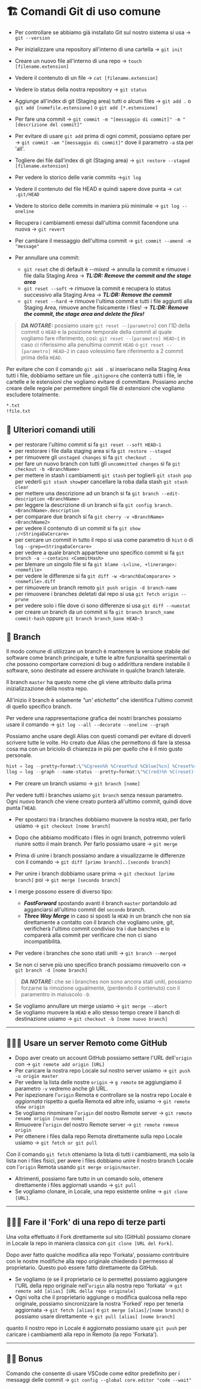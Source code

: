 # 🏗️ Comandi Git di uso comune

- Per controllare se abbiamo già installato Git sul nostro sistema si usa &rarr; `git --version`
- Per inizializzare una repository all'interno di una cartella &rarr; `git init`
- Creare un nuovo file all'interno di una repo &rarr; `touch [filename.extension]`
- Vedere il contenuto di un file &rarr; `cat [filename.extension]`
- Vedere lo status della nostra repository &rarr; `git status`
- Aggiunge all'index di git (Staging area) tutti o alcuni files &rarr; `git add .` o `git add [nomefile.estensione]` o `git add [*.estensione]`
- Per fare una commit &rarr; `git commit -m "[messaggio di commit]" -m "[descrizione del commit]"`
- Per evitare di usare `git add` prima di ogni commit, possiamo optare per &rarr; `git commit -am "[messaggio di commit]"` dove il parametro `-a` sta per 'all'.
- Togliere dei file dall'index di git (Staging area) &rarr; `git restore --staged [filename.extension]`
- Per vedere lo storico delle varie commits &rarr;`git log`
- Vedere il contenuto del file HEAD e quindi sapere dove punta &rarr; `cat .git/HEAD`
- Vedere lo storico delle commits in maniera più minimale &rarr; `git log --oneline`
- Recupera i cambiamenti emessi dall'ultima commit facendone una nuova &rarr; `git revert`
- Per cambiare il messaggio dell'ultima commit &rarr; `git commit --amend -m "message"`

- Per annullare una commit:
  - `git reset` che di default è _--mixed_ &rarr; annulla la commit e rimuove i file dalla Staging Area &rarr; ***TL:DR: Remove the commit and the stage area***
  - `git reset --soft` &rarr; rimuove la commit e recupera lo status successivo alla Staging Area &rarr; ***TL:DR: Remove the commit***
  - `git reset --hard` &rarr; rimuove l'ultima commit e tutti i file aggiunti alla Staging Area, rimuove anche fisicamente i files! &rarr; ***TL:DR: Remove the commit, the stage area and delete the files!***

>_**DA NOTARE:**_ possiamo usare `git reset --[parametro]` con l'ID della commit o `HEAD` e la posizione temporale della commit al quale vogliamo fare riferimento, così: `git reset --[parametro] HEAD~1` in caso ci riferissimo alla penultima commit `HEAD` o `git reset --[parametro] HEAD~2` in caso volessimo fare riferimento a 2 commit prima della `HEAD`.

Per evitare che con il comando `git add .` si inseriscano nella Staging Area tutti i file, dobbiamo settare un file `.gitignore` che conterrà tutti i file, le cartelle e le estensioni che vogliamo evitare di committare. Possiamo anche creare delle regole per permettere singoli file di estensioni che vogliamo escludere totalmente.

```bash
*.txt
!file.txt
```

## 🧐 Ulteriori comandi utili

- per restorare l'ultimo commit si fa `git reset --soft HEAD~1`
- per restorare i file dalla staging area si fa `git restore --staged`
- per rimuovere gli `unstaged changes` si fa `git checkout .`
- per fare un nuovo branch con tutti gli `uncommitted changes` si fa `git checkout -b <BranchName>`
- per mettere in stash i cambiamenti `git stash` per toglierli `git stash pop` per vederli `git stash show`per cancellare la roba dalla stash `git stash clear`
- per mettere una descrizione ad un branch si fa `git branch --edit-description <BranchName>`
- per leggere la descrizione di un branch si fa `git config branch.<BranchName>.description`
- per comparare due branch si fa `git cherry -v <BranchName> <BranchName2>`
- per vedere il contenuto di un commit si fa `git show :/<StringaDaCercare>`
- per cercare un commit in tutto il repo si usa come parametro di `hist` o di `log` `--grep=<StringaDaCercare>`
- per vedere a quale branch appartiene uno specifico commit si fa `git branch -a --contains <CommitHash>`
- per blemare un singolo file si fa `git blame -L<line, +linerange>:<nomefile>`
- per vedere le differenze si fa `git diff -w <branchDaComparare> > <nomefile>.diff`
- per rimuovere un branch remoto `git push origin -d branch-name`
- per rimuovere i branches deletati dal repo si usa `git fetch origin --prune`
- per vedere solo i file dove ci sono differenze si usa `git diff --numstat`
- per creare un branch da un commit si fa `git branch branch_name commit-hash` oppure `git branch branch_bane HEAD~3`

## 🦺 Branch

Il modo comune di utilizzare un branch è mantenere la versione stabile del software come branch principale, e tutte le altre funzionalità sperimentali o che possono comportare correzioni di bug o addirittura rendere instabile il software, sono destinate ad essere archiviate in qualche branch laterale.

Il branch `master` ha questo nome che gli viene attribuito dalla prima inizializzazione della nostra repo.

All'inizio il branch è solamente _"un' etichetta"_ che identifica l'ultimo commit di quello specifico branch.

Per vedere una rappresentazione grafica dei nostri branches possiamo usare il comando &rarr; `git log --all --decorate --oneline --graph`

Possiamo anche usare degli Alias con questi comandi per evitare di doverli scrivere tutte le volte.
Ho creato due Alias che permettono di fare la stessa cosa ma con un briciolo di chiarezza in più per quello che è il mio gusto personale.

```PowerShell
hist = log --pretty=format:\"%Cgreen%h %Creset%cd %Cblue[%cn] %Creset%s%C(yellow)%d%C(reset)\" --graph --date=relative --decorate --all
llog = log --graph --name-status --pretty=format:\"%C(red)%h %C(reset)(%cd) %C(green)%an %Creset%s %C(yellow)%d%Creset\" --date=relative
```

- Per creare un branch usiamo &rarr; `git branch [nome]`

Per vedere tutti i branches usiamo `git branch` senza nessun parametro.
Ogni nuovo branch che viene creato punterà all'ultimo commit, quindi dove punta l'`HEAD`.

- Per spostarci tra i branches dobbiamo muovere la nostra `HEAD`, per farlo usiamo &rarr; `git checkout [nome branch]`
- Dopo che abbiamo modificato i files in ogni branch, potremmo volerli riunire sotto il main branch.
Per farlo possiamo usare &rarr; `git merge`
- Prima di unire i branch possiamo andare a visualizzarne le differenze con il comando &rarr; `git diff [primo branch]..[secondo branch]`
- Per unire i branch dobbiamo usare prima &rarr; `git checkout [primo branch]`
  poi &rarr; `git merge [secondo branch]`
- I merge possono essere di diverso tipo:
  - **_FastForward_** spostando avanti il branch `master` portandolo ad agganciarsi all'ultimo commit del `secondo` branch.
  - _**Three Way Merge**_ in caso si sposti la `HEAD` in un branch che non sia direttamente a contatto con il branch che vogliamo unire, git, verificherà l'ultimo commit condiviso tra i due banches e lo comparerà alla commit per verificare che non ci siano incompatibilità.

- Per vedere i branches che sono stati uniti &rarr; `git branch --merged`
- Se non ci serve più uno specifico branch possiamo rimuoverlo con &rarr; `git branch -d [nome branch]`

>_**DA NOTARE:**_ che se i branches non sono ancora stati uniti, possiamo forzarne la rimozione ugualmente, (perdendo il contenuto) con il paramentro in maiuscolo `-D`.

- Se vogliamo annullare un merge usiamo &rarr; `git merge --abort`
- Se vogliamo muovere la `HEAD` e allo stesso tempo creare il banch di destinazione usiamo &rarr; `git checkout -b [nome nuovo branch]`

---

## 🏊🏻‍♂️ Usare un server Remoto come GitHub

- Dopo aver creato un account GitHub possiamo settare l'URL dell'`origin` con &rarr; `git remote add origin [URL]`
- Per caricare la nostra repo Locale sul nostro server usiamo &rarr; `git push -u origin master`
- Per vedere la lista delle nostre `origin` &rarr; `g remote` se aggiungiamo il parametro `-v` vedremo anche gli URL.
- Per ispezionare l'`origin` Remota e controllare se la nostra repo Locale è _aggiornata_ rispetto a quella Remota ed altre info, usiamo &rarr; `git remote show origin`
- Se vogliamo rinominare l'`origin` del nostro Remote server &rarr; `git remote rename origin [nuovo nome]`
- Rimuovere l'`origin` del nostro Remote server &rarr; `git remote remove origin`
- Per ottenere i files dalla repo Remota direttamente sulla repo Locale usiamo &rarr; `git fetch or git pull`

Con il comando `git fetch` otteniamo la lista di tutti i cambiamenti, ma solo la lista non i files fisici, per avere i files dobbiamo unire il nostro branch Locale con l'`origin` Remota usando `git merge origin/master`.

- Altrimenti, possiamo fare tutto in un comando solo, ottenere direttamente i files aggiornati usando &rarr; `git pull`
- Se vogliamo clonare, in Locale, una repo esistente online &rarr; `git clone [URL]`.

---

## 👨🏼‍🏭 Fare il 'Fork' di una repo di terze parti

Una volta effettuato il Fork direttamente sul sito (GitHub) possiamo clonare in Locale la repo in maniera classica con `git clone [URL del Fork]`.

Dopo aver fatto qualche modifica alla repo 'Forkata', possiamo contribuire con le nostre modifiche alla repo originale chiedendo il permesso al proprietario.
Questo può essere fatto direttamente da GitHub.

- Se vogliamo (e se il proprietario ce lo permette) possiamo aggiungere l'URL della repo originale nell'`origin` alla nostra repo 'forkata' &rarr; `git remote add [alias] [URL della repo originale]`
- Ogni volta che il proprietario aggiunge o modifica qualcosa nella repo originale, possiamo sincronizzare la nostra 'Forked' repo per tenerla aggiornata &rarr; `git fetch [alias]` e `git merge [alias]/[nome branch]` o possiamo usare direttamente &rarr; `git pull [alias] [nome branch]`

quanto il nostro repo in Locale è aggiornato possiamo usare `git push` per caricare i cambiamenti alla repo in Remoto (la repo 'Forkata').

---

## 🛀🏼 Bonus

Comando che consente di usare VSCode come editor predefinito per i messaggi delle commit &rarr; `git config --global core.editor "code --wait"`
